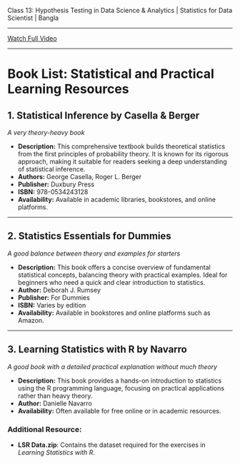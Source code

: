 Class 13: Hypothesis Testing in Data Science & Analytics | Statistics for Data Scientist | Bangla

----

[Watch Full Video](https://youtu.be/ll_Cb80wuGc)

---

# Book List: Statistical and Practical Learning Resources

## 1. Statistical Inference by Casella & Berger  
*A very theory-heavy book*

- **Description:** This comprehensive textbook builds theoretical statistics from the first principles of probability theory. It is known for its rigorous approach, making it suitable for readers seeking a deep understanding of statistical inference.  
- **Authors:** George Casella, Roger L. Berger  
- **Publisher:** Duxbury Press  
- **ISBN:** 978-0534243128  
- **Availability:** Available in academic libraries, bookstores, and online platforms.

---

## 2. Statistics Essentials for Dummies  
*A good balance between theory and examples for starters*

- **Description:** This book offers a concise overview of fundamental statistical concepts, balancing theory with practical examples. Ideal for beginners who need a quick and clear introduction to statistics.  
- **Author:** Deborah J. Rumsey  
- **Publisher:** For Dummies  
- **ISBN:** Varies by edition  
- **Availability:** Available in bookstores and online platforms such as Amazon.

---

## 3. Learning Statistics with R by Navarro  
*A good book with a detailed practical explanation without much theory*

- **Description:** This book provides a hands-on introduction to statistics using the R programming language, focusing on practical applications rather than heavy theory.  
- **Author:** Danielle Navarro  
- **Availability:** Often available for free online or in academic resources.  

### **Additional Resource:**  
- **LSR Data.zip**: Contains the dataset required for the exercises in *Learning Statistics with R*.  
